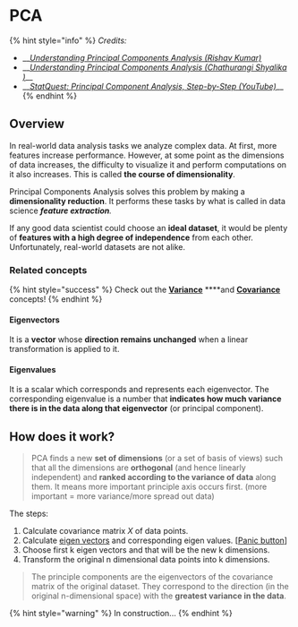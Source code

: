 # PCA

{% hint style="info" %}
_Credits:_

* \_\_[_Understanding Principal Components Analysis \(Rishav Kumar\)_](https://medium.com/@aptrishu/understanding-principle-component-analysis-e32be0253ef0)
* \_\_[_Understanding Principal Components Analysis \(Chathurangi Shyalika  \)_](https://medium.com/datadriveninvestor/principal-components-analysis-pca-71cc9d43d9fb)\_\_
* \_\_[_StatQuest: Principal Component Analysis, Step-by-Step   \(YouTube\)_](https://www.youtube.com/watch?v=FgakZw6K1QQ)\_\_
{% endhint %}

## Overview

In real-world data analysis tasks we analyze complex data. At first, more features increase performance. However, at some point as the dimensions of data increases, the difficulty to visualize it and perform computations on it also increases. This is called **the course of dimensionality**. 

Principal Components Analysis solves this problem by making a **dimensionality reduction**. It performs these tasks by what is called in data science _**feature extraction**._

If any good data scientist could choose an **ideal dataset**, it would be plenty of **features with a high degree of independence** from each other. Unfortunately, real-world datasets are not alike.

### Related concepts

{% hint style="success" %}
Check out the  [**Variance**](../../statistics/the-basics.md#variance) ****and [**Covariance**](../../statistics/the-basics.md#covariance) concepts!
{% endhint %}

#### Eigenvectors

It is a **vector** whose **direction remains unchanged** when a linear transformation is applied to it.

#### Eigenvalues

It is a scalar which corresponds and represents each eigenvector. The corresponding eigenvalue is a number that **indicates how much variance there is in the data along that eigenvector** \(or principal component\).

## How does it work?

> PCA finds a new **set of dimensions** \(or a set of basis of views\) such that all the dimensions are **orthogonal** \(and hence linearly independent\) and **ranked according to the variance of data** along them. It means more important principle axis occurs first. \(more important = more variance/more spread out data\)

The steps:

1. Calculate covariance matrix _X_ of data points.
2. Calculate [eigen vectors](https://en.wikipedia.org/wiki/Eigenvalues_and_eigenvectors) and corresponding eigen values. \[[Panic button](http://setosa.io/ev/eigenvectors-and-eigenvalues/)\]
3. Choose first k eigen vectors and that will be the new k dimensions.
4. Transform the original n dimensional data points into k dimensions.

> The principle components are the eigenvectors of the covariance matrix of the original dataset. They correspond to the direction \(in the original n-dimensional space\) with the **greatest variance in the data**.

{% hint style="warning" %}
In construction...
{% endhint %}

